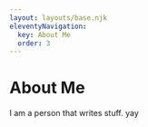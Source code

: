 ```yaml
---
layout: layouts/base.njk
eleventyNavigation:
  key: About Me
  order: 3
---
```

# About Me

I am a person that writes stuff. yay